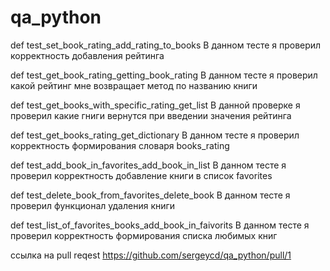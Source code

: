 # qa_python
def test_set_book_rating_add_rating_to_books
В данном тесте я проверил корректность добавления рейтинга

def test_get_book_rating_getting_book_rating
В данном тесте я проверил какой рейтинг мне возвращает метод по названию книги

def test_get_books_with_specific_rating_get_list
В данной проверке я проверил какие гниги вернутся при введении значения рейтинга

def test_get_books_rating_get_dictionary
В данном тесте я проверил корректность формирования словаря books_rating

def test_add_book_in_favorites_add_book_in_list
В данном тесте я проверил корректность добавление книги в список favorites

def test_delete_book_from_favorites_delete_book
В данном тесте я проверил функционал удаления книги

def test_list_of_favorites_books_add_book_in_faivorits В данном тесте я 
проверил корректность формирования списка любимых книг

ссылка на pull reqest https://github.com/sergeycd/qa_python/pull/1

